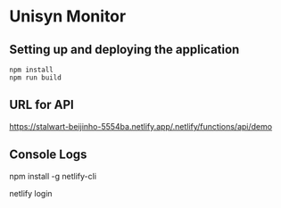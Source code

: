 # Unisyn Monitor

## Setting up and deploying the application

`
npm install
`
<br/>
`
npm run build
`

## URL for API

https://stalwart-beijinho-5554ba.netlify.app/.netlify/functions/api/demo

## Console Logs

npm install -g netlify-cli

netlify login

